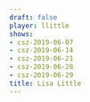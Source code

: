 ```yaml
---
draft: false
player: llittle
shows:
- csz-2019-06-07
- csz-2019-06-14
- csz-2019-06-21
- csz-2019-06-28
- csz-2019-06-29
title: Lisa Little
---
```

